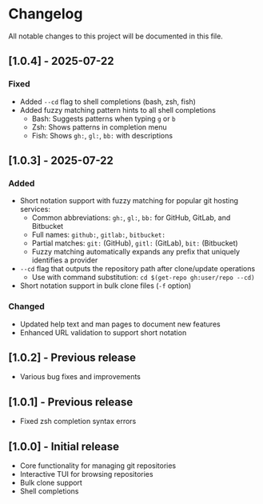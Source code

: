 # Changelog

All notable changes to this project will be documented in this file.

## [1.0.4] - 2025-07-22

### Fixed
- Added `--cd` flag to shell completions (bash, zsh, fish)
- Added fuzzy matching pattern hints to all shell completions
  - Bash: Suggests patterns when typing `g` or `b`
  - Zsh: Shows patterns in completion menu
  - Fish: Shows `gh:`, `gl:`, `bb:` with descriptions

## [1.0.3] - 2025-07-22

### Added
- Short notation support with fuzzy matching for popular git hosting services:
  - Common abbreviations: `gh:`, `gl:`, `bb:` for GitHub, GitLab, and Bitbucket
  - Full names: `github:`, `gitlab:`, `bitbucket:`
  - Partial matches: `git:` (GitHub), `gitl:` (GitLab), `bit:` (Bitbucket)
  - Fuzzy matching automatically expands any prefix that uniquely identifies a provider
- `--cd` flag that outputs the repository path after clone/update operations
  - Use with command substitution: `cd $(get-repo gh:user/repo --cd)`
- Short notation support in bulk clone files (`-f` option)

### Changed
- Updated help text and man pages to document new features
- Enhanced URL validation to support short notation

## [1.0.2] - Previous release
- Various bug fixes and improvements

## [1.0.1] - Previous release
- Fixed zsh completion syntax errors

## [1.0.0] - Initial release
- Core functionality for managing git repositories
- Interactive TUI for browsing repositories
- Bulk clone support
- Shell completions